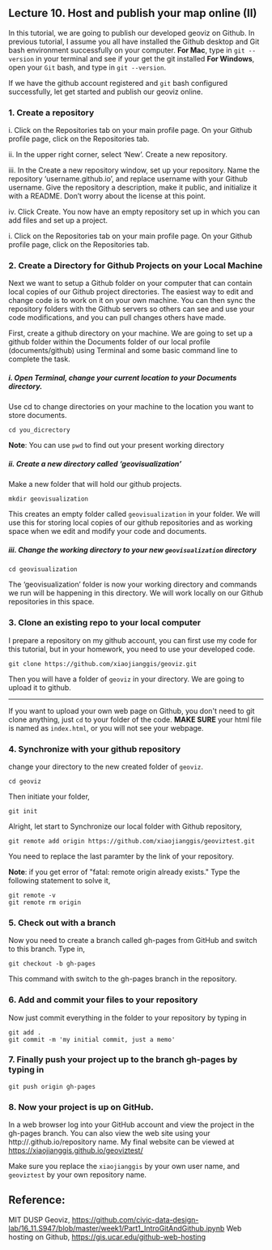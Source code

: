 ## Lecture 10. Host and publish your map online (II)
In this tutorial, we are going to publish our developed geoviz on Github. In previous tutorial, I assume you all have installed the Github desktop and Git bash environment successfully on your computer. 
**For Mac**, type in `git --version` in your terminal and see if your get the git installed
**For Windows**, open your `Git` bash, and type in `git --version`. 

If we have the github account registered and `git` bash configured successfully, let get started and publish our geoviz online. 

### 1. Create a repository
i. Click on the Repositories tab on your main profile page.
On your Github profile page, click on the Repositories tab.

ii. In the upper right corner, select ‘New’.
Create a new repository.

iii. In the Create a new repository window, set up your repository.
Name the repository ‘username.github.io’, and replace username with your Github username. Give the repository a description, make it public, and initialize it with a README. Don’t worry about the license at this point.

iv. Click Create.
You now have an empty repository set up in which you can add files and set up a project.

i. Click on the Repositories tab on your main profile page.
On your Github profile page, click on the Repositories tab.

### 2. Create a Directory for Github Projects on your Local Machine
Next we want to setup a Github folder on your computer that can contain local copies of our Github project directories. The easiest way to edit and change code is to work on it on your own machine. You can then sync the repository folders with the Github servers so others can see and use your code modifications, and you can pull changes others have made.

First, create a github directory on your machine. We are going to set up a github folder within the Documents folder of our local profile (documents/github) using Terminal and some basic command line to complete the task.

##### i. Open Terminal, change your current location to your Documents directory.
Use cd to change directories on your machine to the location you want to store documents.
```
cd you_dicrectory
```
**Note**: You can use `pwd` to find out your present working directory

##### ii. Create a new directory called ‘geovisualization’
Make a new folder that will hold our github projects.
```
mkdir geovisualization
```
This creates an empty folder called `geovisualization` in your folder. We will use this for storing local copies of our github repositories and as working space when we edit and modify your code and documents.

##### iii. Change the working directory to your new `geovisualization` directory
```
cd geovisualization
```
The ‘geovisualization’ folder is now your working directory and commands we run will be happening in this directory. We will work locally on our Github repositories in this space.

### 3. Clone an existing repo to your local computer
I prepare a repository on my github account, you can first use my code for this tutorial, but in your homework, you need to use your developed code. 

```
git clone https://github.com/xiaojianggis/geoviz.git
```
Then you will have a folder of `geoviz` in your directory. We are going to upload it to github. 

-------------------------------------------
If you want to upload your own web page on Github, you don't need to git clone anything, just `cd` to your folder of the code. **MAKE SURE** your html file is named as `index.html`, or you will not see your webpage. 


### 4. Synchronize with your github repository
change your directory to the new created folder of `geoviz`.
```
cd geoviz
```
Then initiate your folder, 
```
git init
```

Alright, let start to Synchronize our local folder with Github repository, 
```
git remote add origin https://github.com/xiaojianggis/geoviztest.git
```
You need to replace the last paramter by the link of your repository. 

**Note**: if you get error of "fatal: remote origin already exists." Type the following statement to solve it,
```
git remote -v
git remote rm origin
```

### 5. Check out with a branch
Now you need to create a branch called gh-pages from GitHub and switch to this branch. Type in,
```
git checkout -b gh-pages
```
This command with switch to the gh-pages branch in the repository.

### 6. Add and commit your files to your repository
Now just commit everything in the folder to your repository by typing in 
```
git add .
git commit -m 'my initial commit, just a memo'
```

### 7. Finally push your project up to the branch gh-pages by typing in  
```
git push origin gh-pages 
```

### 8. Now your project is up on GitHub.  
In a web browser log into your GitHub account and view the project in the gh-pages branch.  You can also view the web site using your http://<GitHub handle>.github.io/repository name.  My final website can be viewed at https://xiaojianggis.github.io/geoviztest/

Make sure you replace the `xiaojianggis` by your own user name, and `geoviztest` by your own repository name. 




## Reference:
MIT DUSP Geoviz, https://github.com/civic-data-design-lab/16_11.S947/blob/master/week1/Part1_IntroGitAndGithub.ipynb
Web hosting on Github, https://gis.ucar.edu/github-web-hosting

